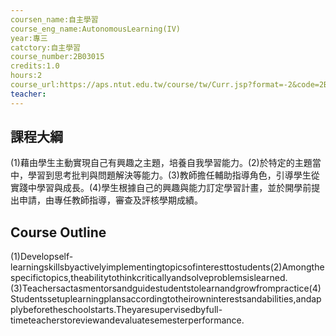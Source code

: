 ```yaml
---
coursen_name:自主學習
course_eng_name:AutonomousLearning(IV)
year:專三
catctory:自主學習
course_number:2B03015
credits:1.0
hours:2
course_url:https://aps.ntut.edu.tw/course/tw/Curr.jsp?format=-2&code=2B03015
teacher:
---
```


## 課程大綱

(1)藉由學生主動實現自己有興趣之主題，培養自我學習能力。(2)於特定的主題當中，學習到思考批判與問題解決等能力。(3)教師擔任輔助指導角色，引導學生從實踐中學習與成長。(4)學生根據自己的興趣與能力訂定學習計畫，並於開學前提出申請，由專任教師指導，審查及評核學期成績。


## Course Outline

(1)Developself-learningskillsbyactivelyimplementingtopicsofinteresttostudents(2)Amongthespecifictopics,theabilitytothinkcriticallyandsolveproblemsislearned.(3)Teachersactasmentorsandguidestudentstolearnandgrowfrompractice(4)Studentssetuplearningplansaccordingtotheirowninterestsandabilities,andapplybeforetheschoolstarts.Theyaresupervisedbyfull-timeteacherstoreviewandevaluatesemesterperformance.


